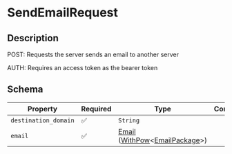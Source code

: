 # SendEmailRequest

## Description
POST: Requests the server sends an email to another server

AUTH: Requires an access token as the bearer token

## Schema

| Property | Required | Type | Constraints |
| --- | --- | --- | --- |
| `destination_domain` | ✅ | `String` |     | 
| `email` | ✅ | [Email](../../../email/Email.md) ([WithPow](../../../pow/WithPow.md)\<[EmailPackage](../../../email/EmailPackage.md)\>) |     | 


